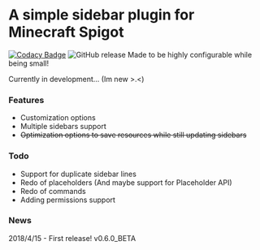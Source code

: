 # A simple sidebar plugin for Minecraft Spigot
[![Codacy Badge](https://api.codacy.com/project/badge/Grade/ad2a5c3320dd43cbad38ba13a85f8a66)](https://www.codacy.com/app/flintintoe/SimpleSidebar?utm_source=github.com&amp;utm_medium=referral&amp;utm_content=flintintoe/SimpleSidebar&amp;utm_campaign=Badge_Grade) ![GitHub release](https://img.shields.io/github/release/flintintoe/SimpleSidebar.svg)
Made to be highly configurable while being small!

Currently in development... (Im new >.<)

### Features
- Customization options
- Multiple sidebars support
- ~~Optimization options to save resources while still updating sidebars~~

### Todo
- Support for duplicate sidebar lines
- Redo of placeholders (And maybe support for Placeholder API)
- Redo of commands
- Adding permissions support

### News
2018/4/15 - First release! v0.6.0_BETA

